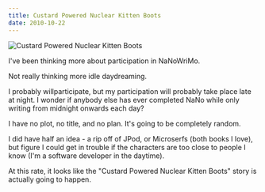 ```yaml
---
title: Custard Powered Nuclear Kitten Boots
date: 2010-10-22
---
```


![Custard Powered Nuclear Kitten Boots](https://source.unsplash.com/vP3pnOoCiYE/1600x900)

I've been thinking more about participation in NaNoWriMo.

Not really thinking more idle daydreaming.

I probably willparticipate, but my participation will probably take place late at night. I wonder if anybody else has ever completed NaNo while only writing from midnight onwards each day?

I have no plot, no title, and no plan. It's going to be completely random.

I did have half an idea - a rip off of JPod, or Microserfs (both books I love), but figure I could get in trouble if the characters are too close to people I know (I'm a software developer in the daytime).

At this rate, it looks like the "Custard Powered Nuclear Kitten Boots" story is actually going to happen.